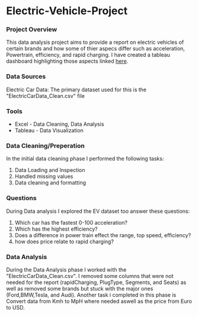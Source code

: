 # Electric-Vehicle-Project

### Project Overview

This data analysis project aims to provide a report on electric vehicles of certain brands and how some of thier aspecs differ such as acceleration, Powertrain, efficiency, and rapid charging. I have created a tableau dashboard highlighting those aspects linked [here](https://public.tableau.com/app/profile/jayden.lopez3180/viz/EVDashboard_17103865270040/Dashboard1).

### Data Sources

Electric Car Data: The primary dataset used for this is the "ElectricCarData_Clean.csv" file

### Tools

- Excel - Data Cleaning, Data Analysis
- Tableau - Data Visualization


### Data Cleaning/Preperation

In the initial data cleaning phase I performed the following tasks:
  1. Data Loading and Inspection
  2. Handled missing values
  3. Data cleaning and formatting

### Questions

During Data analysis I explored the EV dataset too answer these questions:
  1. Which car has the fastest 0-100 acceleration?
  2. Which has the highest efficiency?
  3. Does a difference in power train effect the range, top speed, efficiency?
  4. how does price relate to rapid charging?

### Data Analysis

During the Data Analysis phase I worked with the "ElectricCarData_Clean.csv". I removed some columns that were not needed for the report (rapidCharging, PlugType, Segments, and Seats) as well as removed some brands but stuck with the major ones (Ford,BMW,Tesla, and Audi). Another task i completed in this phase is Convert data from Kmh to MpH where needed aswell as the price from Euro to USD. 
